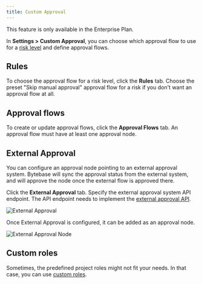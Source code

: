 ```yaml
---
title: Custom Approval
---
```


<HintBlock type="info">

This feature is only available in the Enterprise Plan.

</HintBlock>

In **Settings > Custom Approval**, you can choose which approval flow to use for a [risk level](/docs/administration/risk-center) and define approval flows.

## Rules

To choose the approval flow for a risk level, click the **Rules** tab.
Choose the preset "Skip manual approval" approval flow for a risk if you don't want an approval flow at all.

## Approval flows

To create or update approval flows, click the **Approval Flows** tab.
An approval flow must have at least one approval node.

## External Approval

You can configure an approval node pointing to an external approval system. Bytebase will sync the
approval status from the external system, and will approve the node once the external flow is approved there.

Click the **External Approval** tab. Specify the external approval system API endpoint. The API endpoint needs to implement the [external approval API](/docs/api/external-approval).

![External Approval](/content/docs/administration/custom-approval/external-approval.webp)

Once External Approval is configured, it can be added as an approval node.

![External Approval Node](/content/docs/administration/custom-approval/external-approval-node.webp)

## Custom roles

Sometimes, the predefined project roles might not fit your needs. In that case, you can use [custom roles](/docs/administration/custom-roles).
